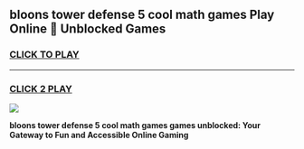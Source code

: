 
## bloons tower defense 5 cool math games Play Online 👋 Unblocked Games
<h3>
<a href="https://news.freeplayer.one?title=bloons_tower_defense_5_cool_math_games&ref=17CMG">CLICK TO PLAY</a></h3>
<hr>

<h3>
<a href="https://news.freeplayer.one?title=bloons_tower_defense_5_cool_math_games&ref=17CMG">CLICK 2 PLAY</a>
  
</h3>

<a href="https://news.freeplayer.one?title=bloons_tower_defense_5_cool_math_games&ref=17CMG/"><img src="https://clearcache.store/games.png"></a>


**bloons tower defense 5 cool math games games unblocked: Your Gateway to Fun and Accessible Online Gaming**
